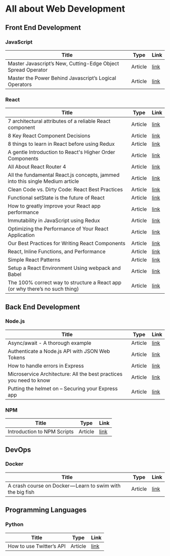# All about Web Development

## Front End Development

### JavaScript

| Title | Type | Link |
| --- | --- | --- |
| Master Javascript’s New, Cutting-Edge Object Spread Operator | Article | [link](https://codeburst.io/master-javascripts-object-spread-operator-3803430e99aa) |
| Master the Power Behind Javascript’s Logical Operators | Article | [link](https://codeburst.io/master-javascripts-object-spread-operator-3803430e99aa) |

### React

| Title | Type | Link |
| --- | --- | --- |
| 7 architectural attributes of a reliable React component | Article| [link](https://dmitripavlutin.com/7-architectural-attributes-of-a-reliable-react-component) |
| 8 Key React Component Decisions | Article | [link](https://medium.freecodecamp.org/8-key-react-component-decisions-cc965db11594) |
| 8 things to learn in React before using Redux | Article | [link](https://www.robinwieruch.de/learn-react-before-using-redux/) |
| A gentle Introduction to React's Higher Order Components | Article | [link](https://www.robinwieruch.de/gentle-introduction-higher-order-components) |
| All About React Router 4 | Article | [link](https://css-tricks.com/react-router-4/) |
| All the fundamental React.js concepts, jammed into this single Medium article | Article | [link](https://medium.freecodecamp.org/all-the-fundamental-react-js-concepts-jammed-into-this-single-medium-article-c83f9b53eac2) |
| Clean Code vs. Dirty Code: React Best Practices | Article | [link](http://americanexpress.io/clean-code-dirty-code) |
| Functional setState is the future of React | Article | [link](https://medium.freecodecamp.org/functional-setstate-is-the-future-of-react-374f30401b6b) |
| How to greatly improve your React app performance | Article | [link](https://medium.com/myheritage-engineering/how-to-greatly-improve-your-react-app-performance-e70f7cbbb5f6) |
| Immutability in JavaScript using Redux | Article | [link](https://www.toptal.com/javascript/immutability-in-javascript-using-redux) |
| Optimizing the Performance of Your React Application | Article | [link](https://auth0.com/blog/optimizing-react) |
|  Our Best Practices for Writing React Components | Article | [link](https://engineering.musefind.com/our-best-practices-for-writing-react-components-dec3eb5c3fc8) |
| React, Inline Functions, and Performance | Article | [link](https://cdb.reacttraining.com/react-inline-functions-and-performance-bdff784f5578) |
| Simple React Patterns | Article | [link](http://lucasmreis.github.io/blog/simple-react-patterns) |
| Setup a React Environment Using webpack and Babel | Article | [link](https://scotch.io/tutorials/setup-a-react-environment-using-webpack-and-babel) |
| The 100% correct way to structure a React app (or why there’s no such thing) | Article | [link](https://hackernoon.com/the-100-correct-way-to-structure-a-react-app-or-why-theres-no-such-thing-3ede534ef1ed) |

## Back End Development

### Node.js

| Title | Type | Link |
| --- | --- | --- |
| Async/await - A thorough example | Article | [link](https://kostasbariotis.com/async-await-a-thorough-example) |
| Authenticate a Node.js API with JSON Web Tokens | Article | [link](https://scotch.io/tutorials/authenticate-a-node-js-api-with-json-web-tokens) |
| How to handle errors in Express | Article | [link](https://nemethgergely.com/error-handling-express-async-await/index.html) |
| Microservice Architecture: All the best practices you need to know | Article | [link](http://codingsans.com/blog/microservice-architecture-best-practices)|
| Putting the helmet on – Securing your Express app | Article | [link](https://www.twilio.com/blog/2017/11/securing-your-express-app.html) |

### NPM

| Title | Type | Link |
| --- | --- | --- |
| Introduction to NPM Scripts | Article | [link](https://medium.freecodecamp.org/introduction-to-npm-scripts-1dbb2ae01633) |

## DevOps

### Docker

| Title | Type | Link |
| --- | --- | --- |
| A crash course on Docker — Learn to swim with the big fish | Article | [link](https://blog.sourcerer.io/a-crash-course-on-docker-learn-to-swim-with-the-big-fish-6ff25e8958b0?source=bookmarks---------8----------------&gi=d12325e6e852) |

## Programming Languages

### Python

| Title | Type | Link |
| --- | --- | --- |
| How to use Twitter’s API | Article | [link](https://towardsdatascience.com/how-to-use-twitters-api-c3e25c2ad8fe) |
